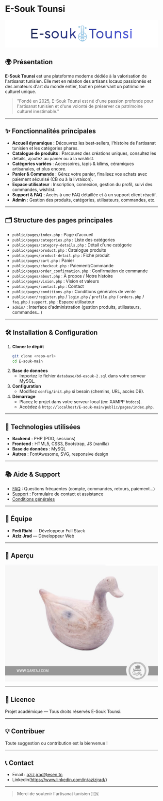 # E-Souk Tounsi

![E-Souk Logo](public/assets/images/logo.png)

## 🌍 Présentation

**E-Souk Tounsi** est une plateforme moderne dédiée à la valorisation de l'artisanat tunisien. Elle met en relation des artisans locaux passionnés et des amateurs d'art du monde entier, tout en préservant un patrimoine culturel unique.

> "Fondé en 2025, E-Souk Tounsi est né d'une passion profonde pour l'artisanat tunisien et d'une volonté de préserver ce patrimoine culturel inestimable."

---

## ✨ Fonctionnalités principales

- **Accueil dynamique** : Découvrez les best-sellers, l'histoire de l'artisanat tunisien et les catégories phares.
- **Catalogue de produits** : Parcourez des créations uniques, consultez les détails, ajoutez au panier ou à la wishlist.
- **Catégories variées** : Accessoires, tapis & kilims, céramiques artisanales, et plus encore.
- **Panier & Commande** : Gérez votre panier, finalisez vos achats avec paiement sécurisé (CB ou à la livraison).
- **Espace utilisateur** : Inscription, connexion, gestion du profil, suivi des commandes, wishlist.
- **Support & FAQ** : Accès à une FAQ détaillée et à un support client réactif.
- **Admin** : Gestion des produits, catégories, utilisateurs, commandes, etc.

---

## 🗂️ Structure des pages principales

- `public/pages/index.php` : Page d'accueil
- `public/pages/categories.php` : Liste des catégories
- `public/pages/category-details.php` : Détail d'une catégorie
- `public/pages/product.php` : Catalogue produits
- `public/pages/product-detail.php` : Fiche produit
- `public/pages/cart.php` : Panier
- `public/pages/checkout.php` : Paiement/Commande
- `public/pages/order_confirmation.php` : Confirmation de commande
- `public/pages/about.php` : À propos / Notre histoire
- `public/pages/vision.php` : Vision et valeurs
- `public/pages/contact.php` : Contact
- `public/pages/conditions.php` : Conditions générales de vente
- `public/user/register.php` / `login.php` / `profile.php` / `orders.php` / `faq.php` / `support.php` : Espace utilisateur
- `admin/` : Interface d'administration (gestion produits, utilisateurs, commandes...)

---

## 🛠️ Installation & Configuration

1. **Cloner le dépôt**
   ```bash
   git clone <repo-url>
   cd E-souk-main
   ```
2. **Base de données**
   - Importez le fichier `database/bd-esouk-2.sql` dans votre serveur MySQL.
3. **Configuration**
   - Modifiez `config/init.php` si besoin (chemins, URL, accès DB).
4. **Démarrage**
   - Placez le projet dans votre serveur local (ex: XAMPP `htdocs`).
   - Accédez à `http://localhost/E-souk-main/public/pages/index.php`.

---

## 🧩 Technologies utilisées

- **Backend** : PHP (PDO, sessions)
- **Frontend** : HTML5, CSS3, Bootstrap, JS (vanilla)
- **Base de données** : MySQL
- **Autres** : FontAwesome, SVG, responsive design

---

## 📚 Aide & Support

- [FAQ](public/user/faq.php) : Questions fréquentes (compte, commandes, retours, paiement...)
- [Support](public/user/support.php) : Formulaire de contact et assistance
- [Conditions générales](public/pages/conditions.php)

---

## 👥 Équipe

- **Fedi Riahi** — Développeur Full Stack
- **Aziz Jrad** — Développeur Web

---

## 📸 Aperçu

![Aperçu](public/assets/images/featured-product.png)

---

## 📄 Licence

Projet académique — Tous droits réservés E-Souk Tounsi.

---

## 💡 Contribuer

Toute suggestion ou contribution est la bienvenue !

---

## 📞 Contact

- Email : aziz.jrad@esen.tn
- Linkedin(https://www.linkedin.com/in/azizjrad/)

---

> Merci de soutenir l'artisanat tunisien 🇹🇳